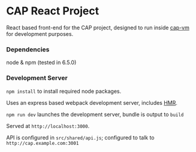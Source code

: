 # CAP React Project

React based front-end for the CAP project, designed to run inside [cap-vm](http://github.com/fusor/cap)
for development purposes.

### Dependencies

node & npm (tested in 6.5.0)

### Development Server

`npm install` to install required node packages.

Uses an express based webpack development server, includes [HMR](https://webpack.github.io/docs/hot-module-replacement-with-webpack.html).

`npm run dev` launches the development server, bundle is output to `build`

Served at `http://localhost:3000`.

API is configured in `src/shared/api.js`; configured to talk to `http://cap.example.com:3001`
